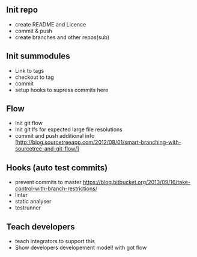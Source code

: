 
## Init repo
* create README and Licence
* commit & push
* create branches and other repos(sub)


## Init summodules
* Link to tags
* checkout to tag
* commit
* setup hooks to supress commits here

## Flow
* Init git flow
* Init git lfs for expected large file resolutions
* commit and push
additional info [http://blog.sourcetreeapp.com/2012/08/01/smart-branching-with-sourcetree-and-git-flow/]

## Hooks (auto test commits)

* prevent commits to master https://blog.bitbucket.org/2013/09/16/take-control-with-branch-restrictions/
* linter
* static analyser
* testrunner

## Teach developers
* teach integrators to support this
* Show developers developement model! with got flow
